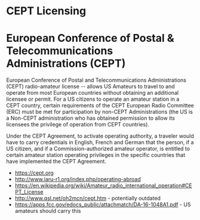 # CEPT Licensing

European Conference of Postal & Telecommunications Administrations (CEPT)
=========================================================================

European Conference of Postal and Telecommunications Administrations (CEPT) radio-amateur license -- allows US Amateurs to travel to and operate from most European countries without obtaining an additional licensee or permit. For a US citizens to operate an amateur station in a CEPT country, certain requirements of the CEPT European Radio Committee (ERC) must be met for participation by non-CEPT Administrations (the US is a Non-CEPT administration who has obtained permission to allow its licensees the privilege of operation from CEPT countries).

Under the CEPT Agreement, to activate operating authority, a traveler would have to carry credentials in English, French and German that the person, if a US citizen, and if a Commission-authorized amateur operator, is entitled to certain amateur station operating privileges in the specific countries that have implemented the CEPT Agreement.

* https://cept.org
* http://www.iaru-r1.org/index.php/operating-abroad
* https://en.wikipedia.org/wiki/Amateur_radio_international_operation#CEPT_License
* http://www.qsl.net/oh2mcn/cept.htm - potentially outdated
* https://apps.fcc.gov/edocs_public/attachmatch/DA-16-1048A1.pdf - US amateurs should carry this
